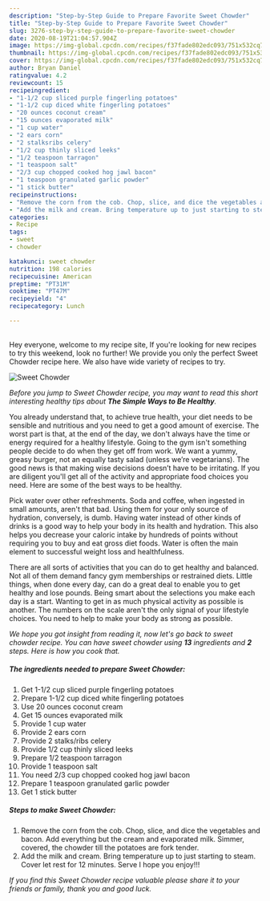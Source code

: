 ```yaml
---
description: "Step-by-Step Guide to Prepare Favorite Sweet Chowder"
title: "Step-by-Step Guide to Prepare Favorite Sweet Chowder"
slug: 3276-step-by-step-guide-to-prepare-favorite-sweet-chowder
date: 2020-08-19T21:04:57.904Z
image: https://img-global.cpcdn.com/recipes/f37fade802edc093/751x532cq70/sweet-chowder-recipe-main-photo.jpg
thumbnail: https://img-global.cpcdn.com/recipes/f37fade802edc093/751x532cq70/sweet-chowder-recipe-main-photo.jpg
cover: https://img-global.cpcdn.com/recipes/f37fade802edc093/751x532cq70/sweet-chowder-recipe-main-photo.jpg
author: Bryan Daniel
ratingvalue: 4.2
reviewcount: 15
recipeingredient:
- "1-1/2 cup sliced purple fingerling potatoes"
- "1-1/2 cup diced white fingerling potatoes"
- "20 ounces coconut cream"
- "15 ounces evaporated milk"
- "1 cup water"
- "2 ears corn"
- "2 stalksribs celery"
- "1/2 cup thinly sliced leeks"
- "1/2 teaspoon tarragon"
- "1 teaspoon salt"
- "2/3 cup chopped cooked hog jawl bacon"
- "1 teaspoon granulated garlic powder"
- "1 stick butter"
recipeinstructions:
- "Remove the corn from the cob. Chop, slice, and dice the vegetables and bacon. Add everything but the cream and evaporated milk. Simmer, covered, the chowder till the potatoes are fork tender."
- "Add the milk and cream. Bring temperature up to just starting to steam. Cover let rest for 12 minutes. Serve I hope you enjoy!!!"
categories:
- Recipe
tags:
- sweet
- chowder

katakunci: sweet chowder 
nutrition: 198 calories
recipecuisine: American
preptime: "PT31M"
cooktime: "PT47M"
recipeyield: "4"
recipecategory: Lunch

---
```

<br>
Hey everyone, welcome to my recipe site, If you're looking for new recipes to try this weekend, look no further! We provide you only the perfect Sweet Chowder recipe here. We also have wide variety of recipes to try.
<br>


![Sweet Chowder](https://img-global.cpcdn.com/recipes/f37fade802edc093/751x532cq70/sweet-chowder-recipe-main-photo.jpg)

<i>Before you jump to Sweet Chowder recipe, you may want to read this short interesting healthy tips about <strong>The Simple Ways to Be Healthy</strong>.</i>

You already understand that, to achieve true health, your diet needs to be sensible and nutritious and you need to get a good amount of exercise. The worst part is that, at the end of the day, we don't always have the time or energy required for a healthy lifestyle. Going to the gym isn't something people decide to do when they get off from work. We want a yummy, greasy burger, not an equally tasty salad (unless we’re vegetarians). The good news is that making wise decisions doesn’t have to be irritating. If you are diligent you'll get all of the activity and appropriate food choices you need. Here are some of the best ways to be healthy.

Pick water over other refreshments. Soda and coffee, when ingested in small amounts, aren't that bad. Using them for your only source of hydration, conversely, is dumb. Having water instead of other kinds of drinks is a good way to help your body in its health and hydration. This also helps you decrease your caloric intake by hundreds of points without requiring you to buy and eat gross diet foods. Water is often the main element to successful weight loss and healthfulness.

There are all sorts of activities that you can do to get healthy and balanced. Not all of them demand fancy gym memberships or restrained diets. Little things, when done every day, can do a great deal to enable you to get healthy and lose pounds. Being smart about the selections you make each day is a start. Wanting to get in as much physical activity as possible is another. The numbers on the scale aren't the only signal of your lifestyle choices. You need to help to make your body as strong as possible. 


<i>We hope you got insight from reading it, now let's go back to sweet chowder recipe. You can have sweet chowder using <strong>13</strong> ingredients and <strong>2</strong> steps. Here is how you cook that.
</i>

##### The ingredients needed to prepare Sweet Chowder:

1. Get 1-1/2 cup sliced purple fingerling potatoes
1. Prepare 1-1/2 cup diced white fingerling potatoes
1. Use 20 ounces coconut cream
1. Get 15 ounces evaporated milk
1. Provide 1 cup water
1. Provide 2 ears corn
1. Provide 2 stalks/ribs celery
1. Provide 1/2 cup thinly sliced leeks
1. Prepare 1/2 teaspoon tarragon
1. Provide 1 teaspoon salt
1. You need 2/3 cup chopped cooked hog jawl bacon
1. Prepare 1 teaspoon granulated garlic powder
1. Get 1 stick butter


##### Steps to make Sweet Chowder:

1. Remove the corn from the cob. Chop, slice, and dice the vegetables and bacon. Add everything but the cream and evaporated milk. Simmer, covered, the chowder till the potatoes are fork tender.
1. Add the milk and cream. Bring temperature up to just starting to steam. Cover let rest for 12 minutes. Serve I hope you enjoy!!!


<i>If you find this Sweet Chowder recipe valuable please share it to your friends or family, thank you and good luck.</i>
